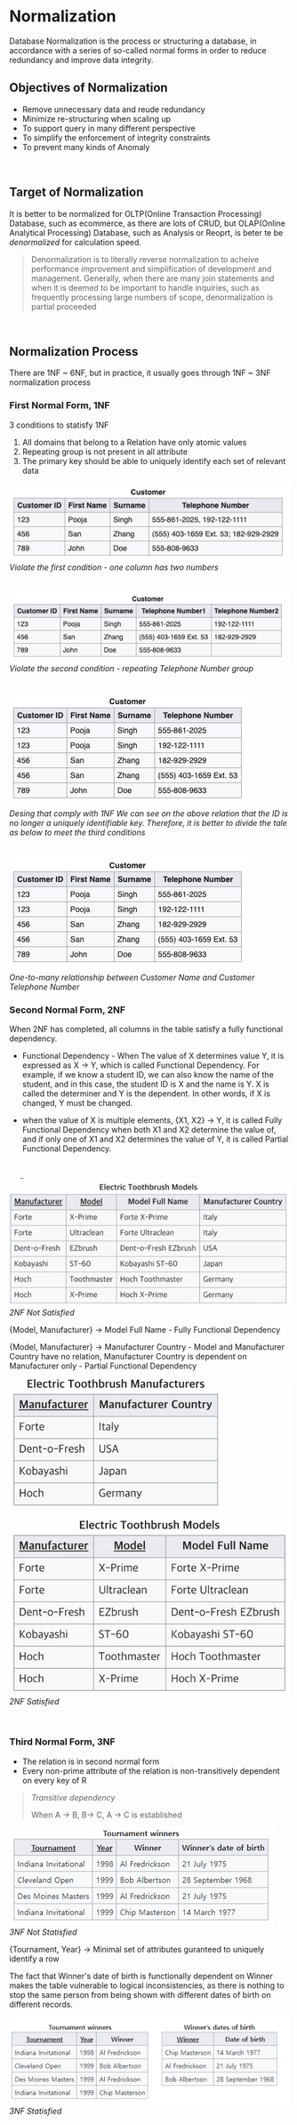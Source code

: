 # Normalization

Database Normalization is the process or structuring a database, in accordance with a series of so-called normal forms in order to reduce redundancy and improve data integrity.
<br>

## Objectives of Normalization
- Remove unnecessary data and reude redundancy
- Minimize re-structuring when scaling up
- To support query in many different perspective
- To simplify the enforcement of integrity constraints
- To prevent many kinds of Anomaly
<br>

## Target of Normalization
It is better to be normalized for OLTP(Online Transaction Processing) Database, such as ecommerce, as there are lots of CRUD, but OLAP(Online Analytical Processing) Database, such as Analysis or Reoprt, is beter te be *denormalized* for calculation speed.  


  > Denormalization is to literally reverse normalization to acheive performance improvement and simplification of development and management. Generally, when there are many join statements and when it is deemed to be important to handle inquiries, such as frequently processing large numbers of scope, denormalization is partial proceeded

<br>

## Normalization Process

There are 1NF ~ 6NF, but in practice, it usually goes through 1NF ~ 3NF normalization process
<br>

### First Normal Form, 1NF
3 conditions to statisfy 1NF

1. All domains that belong to a Relation have only atomic values
2.  Repeating group is not present in all attribute
3. The primary key should be able to uniquely identify each set of relevant data

  ![1NF Violation](/images/1nf_violation_1.png)  
  *Violate the first condition - one column has two numbers*
<br>
<br>

  ![1NF Violation](/images/1nf_violation_2.png)  
  *Violate the second condition - repeating Telephone Number group*
<br>
<br>

  ![1NF](/images/1nf_1.png)  
  *Desing that comply with 1NF*
  *We can see on the above relation that the ID is no longer a uniquely identifiable key. Therefore, it is better to divide the tale as below to meet the third conditions*
<br>
<br>

  ![1NF](/images/1nf_1.png)  
  *One-to-many relationship between Customer Name and Customer Telephone Number*
<br>

### Second Normal Form, 2NF
When 2NF has completed, all columns in the table satisfy a fully functional dependency.

- Functional Dependency - When The value of X determines value Y, it is expressed as X -> Y, which is called Functional Dependency. For example, if we know a student ID, we can also know the name of the student, and in this case, the student ID is X and the name is Y. X is called the determiner and Y is the dependent. In other words, if X is changed, Y must be changed.
  
- when the value of X is multiple elements, {X1, X2} -> Y, it is called Fully Functional Dependency when both X1 and X2 determine the value of, and if only one of X1 and X2 determines the value of Y, it is called Partial Functional Dependency.

<br>

![2NF](/images/2nf_1.png)  
*2NF Not Satisfied*

{Model, Manufacturer} -> Model Full Name - Fully Functional Dependency

{Model, Manufacturer} -> Manufacturer Country - Model and Manufacturer Country have no relation, Manufacturer Country is dependent on Manufacturer only - Partial Functional Dependency
<br>

![2NF](/images/2nf_2.png)  
*2NF Satisfied*

<br>

### Third Normal Form, 3NF
- The relation is in second normal form
- Every non-prime attribute of the relation is non-transitively dependent on every key of R

> *Transitive dependency*
>
>  When A -> B, B-> C, A -> C is established

![3NF](/images/3nf_1.png)
*3NF Not Statisfied*

{Tournament, Year} -> Minimal set of attributes guranteed to uniquely identify a row

 The fact that Winner's date of birth is functionally dependent on Winner makes the table vulnerable to logical inconsistencies, as there is nothing to stop the same person from being shown with different dates of birth on different records.

 ![3NF](/images/3nf_2.png)
*3NF Statisfied*